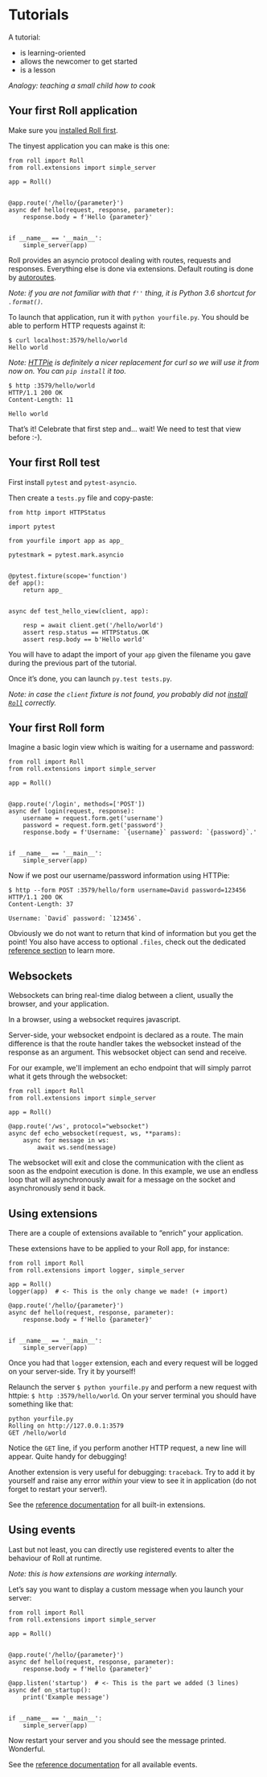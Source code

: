 # Tutorials

A tutorial:

* is learning-oriented
* allows the newcomer to get started
* is a lesson

*Analogy: teaching a small child how to cook*


## Your first Roll application

Make sure you [installed Roll first](how-to/basic.md#how-to-install-roll).

The tinyest application you can make is this one:

```python3
from roll import Roll
from roll.extensions import simple_server

app = Roll()


@app.route('/hello/{parameter}')
async def hello(request, response, parameter):
    response.body = f'Hello {parameter}'


if __name__ == '__main__':
    simple_server(app)
```

Roll provides an asyncio protocol dealing with routes, requests and
responses. Everything else is done via extensions. Default routing is
done by [autoroutes](https://github.com/pyrates/autoroutes).

*Note: if you are not familiar with that `f''` thing, it is Python 3.6
shortcut for `.format()`.*

To launch that application, run it with `python yourfile.py`. You should
be able to perform HTTP requests against it:

```
$ curl localhost:3579/hello/world
Hello world
```

*Note: [HTTPie](https://httpie.org/) is definitely a nicer replacement
for curl so we will use it from now on. You can `pip install` it too.*

```
$ http :3579/hello/world
HTTP/1.1 200 OK
Content-Length: 11

Hello world
```

That’s it! Celebrate that first step and… wait!
We need to test that view before :-).


## Your first Roll test

First install `pytest` and `pytest-asyncio`.

Then create a `tests.py` file and copy-paste:

```python3
from http import HTTPStatus

import pytest

from yourfile import app as app_

pytestmark = pytest.mark.asyncio


@pytest.fixture(scope='function')
def app():
    return app_


async def test_hello_view(client, app):

    resp = await client.get('/hello/world')
    assert resp.status == HTTPStatus.OK
    assert resp.body == b'Hello world'
```

You will have to adapt the import of your `app` given the filename
you gave during the previous part of the tutorial.

Once it’s done, you can launch `py.test tests.py`.

*Note: in case the `client` fixture is not found, you probably did not
[install `Roll`](how-to/basic.md#how-to-install-roll) correctly.*


## Your first Roll form

Imagine a basic login view which is waiting for a username and password:

```python3
from roll import Roll
from roll.extensions import simple_server

app = Roll()


@app.route('/login', methods=['POST'])
async def login(request, response):
    username = request.form.get('username')
    password = request.form.get('password')
    response.body = f'Username: `{username}` password: `{password}`.'


if __name__ == '__main__':
    simple_server(app)
```

Now if we post our username/password information using HTTPie:

```
$ http --form POST :3579/hello/form username=David password=123456
HTTP/1.1 200 OK
Content-Length: 37

Username: `David` password: `123456`.
```

Obviously we do not want to return that kind of information but you get
the point! You also have access to optional `.files`, check out the
dedicated [reference section](reference.md#request) to learn more.


## Websockets

Websockets can bring real-time dialog between a client, usually the browser,
and your application.

In a browser, using a websocket requires javascript.

Server-side, your websocket endpoint is declared as a route.
The main difference is that the route handler takes the websocket
instead of the response as an argument. This websocket object can send
and receive.

For our example, we'll implement an echo endpoint that will simply
parrot what it gets through the websocket:

```python3
from roll import Roll
from roll.extensions import simple_server

app = Roll()

@app.route('/ws', protocol="websocket")
async def echo_websocket(request, ws, **params):
    async for message in ws:
        await ws.send(message)
```

The websocket will exit and close the communication with the client as
soon as the endpoint execution is done. In this example, we use an
endless loop that will asynchronously await for a message on the
socket and asynchronously send it back.


## Using extensions

There are a couple of extensions available to “enrich” your application.

These extensions have to be applied to your Roll app, for instance:

```python3
from roll import Roll
from roll.extensions import logger, simple_server

app = Roll()
logger(app)  # <- This is the only change we made! (+ import)

@app.route('/hello/{parameter}')
async def hello(request, response, parameter):
    response.body = f'Hello {parameter}'


if __name__ == '__main__':
    simple_server(app)
```

Once you had that `logger` extension, each and every request will be
logged on your server-side. Try it by yourself!

Relaunch the server `$ python yourfile.py` and perform a new request with
httpie: `$ http :3579/hello/world`. On your server terminal you should
have something like that:

```
python yourfile.py
Rolling on http://127.0.0.1:3579
GET /hello/world
```

Notice the `GET` line, if you perform another HTTP request, a new line
will appear. Quite handy for debugging!

Another extension is very useful for debugging: `traceback`. Try to add
it by yourself and raise any error *within* your view to see it in
application (do not forget to restart your server!).

See the [reference documentation](reference.md#extensions) for all
built-in extensions.


## Using events

Last but not least, you can directly use registered events to alter the
behaviour of Roll at runtime.

*Note: this is how extensions are working internally.*

Let’s say you want to display a custom message when you launch your
server:

```python3
from roll import Roll
from roll.extensions import simple_server

app = Roll()


@app.route('/hello/{parameter}')
async def hello(request, response, parameter):
    response.body = f'Hello {parameter}'

@app.listen('startup')  # <- This is the part we added (3 lines)
async def on_startup():
    print('Example message')


if __name__ == '__main__':
    simple_server(app)
```

Now restart your server and you should see the message printed.
Wonderful.

See the [reference documentation](reference.md#events) for all available
events.
